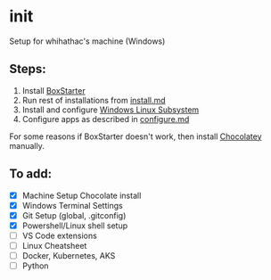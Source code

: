 # init
Setup for whihathac's machine (Windows)

## Steps:

1. Install [BoxStarter](https://boxstarter.org)
1. Run rest of installations from [install.md](install.md)
1. Install and configure [Windows Linux Subsystem](Linux\Readme.md)
1. Configure apps as described in [configure.md](configure.md)

For some reasons if BoxStarter doesn't work, then install [Chocolatey](https://chocolatey.org/install) manually.

## To add:
- [x] Machine Setup Chocolate install
- [x] Windows Terminal Settings
- [x] Git Setup (global, .gitconfig)
- [x] Powershell/Linux shell setup
- [ ] VS Code extensions
- [ ] Linux Cheatsheet
- [ ] Docker, Kubernetes, AKS
- [ ] Python